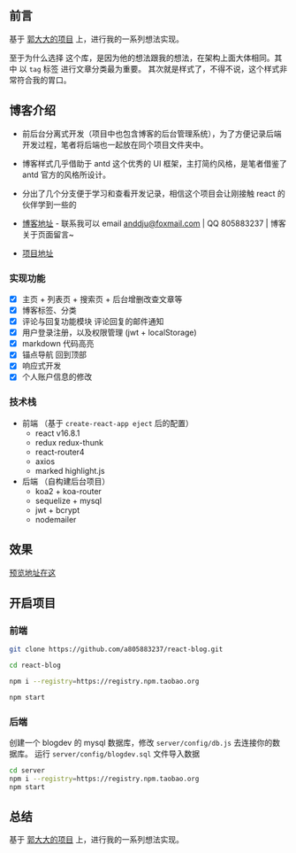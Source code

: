 ## 前言

基于 [郭大大的项目](https://github.com/gershonv/react-blog) 上，进行我的一系列想法实现。

至于为什么选择 这个库，是因为他的想法跟我的想法，在架构上面大体相同。其中 以 `tag` 标签 进行文章分类最为重要。 其次就是样式了，不得不说，这个样式非常符合我的胃口。

## 博客介绍

- 前后台分离式开发（项目中也包含博客的后台管理系统），为了方便记录后端开发过程，笔者将后端也一起放在同个项目文件夹中。
- 博客样式几乎借助于 antd 这个优秀的 UI 框架，主打简约风格，是笔者借鉴了 antd 官方的风格所设计。
- 分出了几个分支便于学习和查看开发记录，相信这个项目会让刚接触 react 的伙伴学到一些的

- [博客地址](https://andd.top) - 联系我可以 email anddju@foxmail.com | QQ 805883237 | 博客关于页面留言~
- [项目地址](https://github.com/a805883237/react-blog)

### 实现功能

- [x] 主页 + 列表页 + 搜索页 + 后台增删改查文章等
- [x] 博客标签、分类
- [x] 评论与回复功能模块 评论回复的邮件通知
- [x] 用户登录注册，以及权限管理 (jwt + localStorage)
- [x] markdown 代码高亮
- [x] 锚点导航 回到顶部
- [x] 响应式开发
- [x] 个人账户信息的修改

### 技术栈

- 前端 （基于 `create-react-app eject` 后的配置）
  - react v16.8.1
  - redux redux-thunk
  - react-router4
  - axios
  - marked highlight.js
- 后端 （自构建后台项目）
  - koa2 + koa-router
  - sequelize + mysql
  - jwt + bcrypt
  - nodemailer

## 效果

[预览地址在这](http://andd.top)

## 开启项目

### 前端

```bash
git clone https://github.com/a805883237/react-blog.git

cd react-blog

npm i --registry=https://registry.npm.taobao.org

npm start
```

### 后端

创建一个 blogdev 的 mysql 数据库，修改 `server/config/db.js` 去连接你的数据库。
运行 `server/config/blogdev.sql` 文件导入数据

```bash
cd server
npm i --registry=https://registry.npm.taobao.org
npm start
```

## 总结

基于 [郭大大的项目](https://github.com/gershonv/react-blog) 上，进行我的一系列想法实现。
